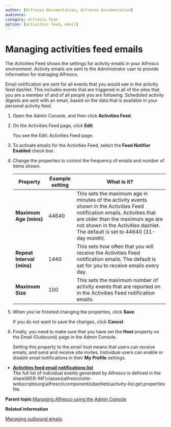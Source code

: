```yaml
---
author: [Alfresco Documentation, Alfresco Documentation]
audience: 
category: Alfresco Team
option: [activities feed, email]
---
```


# Managing activities feed emails

The Activities Feed shows the settings for activity emails in your Alfresco environment. Activity emails are sent to the Administrator user to provide information for managing Alfresco.

Email notification are sent for all events that you would see in the activity feed dashlet. This includes events that are triggered in all of the sites that you are a member of and of all people you are following. Scheduled activity digests are sent with an email, based on the data that is available in your personal activity feed.

1.  Open the Admin Console, and then click **Activities Feed**.

2.  On the Activities Feed page, click **Edit**.

    You see the Edit: Activities Feed page.

3.  To activate emails for the Activities Feed, select the **Feed Notifier Enabled** check box.

4.  Change the properties to control the frequency of emails and number of items shown.

    |Property|Example setting|What is it?|
    |--------|---------------|-----------|
    |**Maximum Age \(mins\)**|44640|This sets the maximum age in minutes of the activity events shown in the Activities Feed notification emails. Activities that are older than the maximum age are not shown in the Activities dashlet. The default is set to 44640 \(31-day month\).|
    |**Repeat Interval \(mins\)**|1440|This sets how often that you will receive the Activities Feed notification emails. The default is set for you to receive emails every day.|
    |**Maximum Size**|100|This sets the maximum number of activity events that are reported on in the Activities Feed notification emails.|

5.  When you've finished changing the properties, click **Save**.

    If you do not want to save the changes, click **Cancel**.

6.  Finally, you need to make sure that you have set the **Host** property on the Email \(Outbound\) page in the Admin Console.

    Setting this property to the email host means that users can receive emails, and send and receive site invites. Individual users can enable or disable email notifications in their **My Profile** settings.


-   **[Activities feed email notifications list](../concepts/adminconsole-email-notification-list.md)**  
The full list of individual events generated by Alfresco is defined in the share\\WEB-INF\\classes\\alfresco\\site-webscripts\\org\\alfresco\\components\\dashlets\\activity-list.get.properties file.

**Parent topic:**[Managing Alfresco using the Admin Console](../concepts/at-adminconsole.md)

**Related information**  


[Managing outbound emails](at-adminconsole-outboundemail.md)

